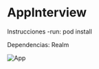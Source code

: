 # AppInterview

Instrucciones
-run: pod install

Dependencias: Realm

![App](https://media.giphy.com/media/4SCvvGZoiUMThBgu3u/giphy.gif)
